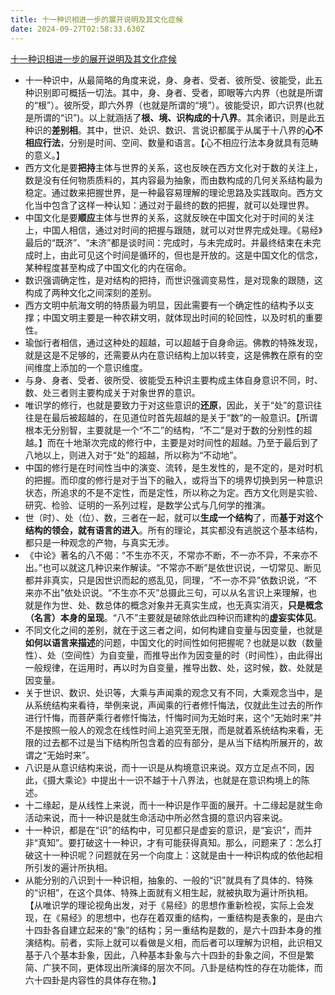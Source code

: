 ```yaml
---
title: 十一种识相进一步的展开说明及其文化症候
date: 2024-09-27T02:58:33.630Z
---
```


[十一种识相进一步的展开说明及其文化症候](https://mp.weixin.qq.com/s?__biz=Mzg2NzY2ODgzMQ==&mid=2247485802&idx=1&sn=98ed7f6e24a250bfc298f26111b231ce&scene=58&subscene=0)
- 十一种识中，从最简略的角度来说，身、身者、受者、彼所受、彼能受，此五种识别即可概括一切法。其中，身、身者、受者，即眼等六内界（也就是所谓的“根”）。彼所受，即六外界（也就是所谓的“境”）。彼能受识，即六识界(也就是所谓的“识”)。以上就涵括了**根、境、识构成的十八界**。其余诸识，则是此五种识的**差别相**。其中，世识、处识、数识、言说识都属于从属于十八界的**心不相应行法**，分别是时间、空间、数量和语言。【心不相应行法本身就具有范畴的意义。】
- 西方文化是要**把持**主体与世界的关系，这也反映在西方文化对于数的关注上，数是没有任何物质质料的，其内容最为抽象，而由数构成的几何关系结构最为稳定。通过数来把握世界，是一种最容易理解的理论思路及实践取向。西方文化当中包含了这样一种认知：通过对于最终的数的把握，就可以处理世界。
- 中国文化是要**顺应**主体与世界的关系，这就反映在中国文化对于时间的关注上，中国人相信，通过对时间的把握与跟随，就可以对世界完成处理。《易经》最后的“既济”、“未济”都是谈时间：完成时，与未完成时。并最终结束在未完成时上，由此可见这个时间是循环的，但也是开放的。这是中国文化的信念，某种程度甚至构成了中国文化的内在宿命。
- 数识强调确定性，是对结构的把持，而世识强调变易性，是对现象的跟随，这构成了两种文化之间深刻的差别。
- 西方文明中航海文明的特质最为明显，因此需要有一个确定性的结构予以支撑；中国文明主要是一种农耕文明，就体现出时间的轮回性，以及时机的重要性。
- 瑜伽行者相信，通过这种处的超越，可以超越于自身命运。佛教的特殊发现，就是这是不足够的，还需要从内在意识结构上加以转变，这是佛教在原有的空间维度上添加的一个意识维度。
- 与身、身者、受者、彼所受、彼能受五种识主要构成主体自身意识不同，时、数、处三者则主要构成关于对象世界的意识。
- 唯识学的修行，也就是要致力于对这些意识的**还原**，因此，关于“处”的意识往往是在最后被超越的，在见道位时首先超越的是关于“数”的一般意识。【所谓根本无分别智，主要就是一个“不二”的结构，“不二”是对于数的分别性的超越。】而在十地渐次完成的修行中，主要是对时间性的超越。乃至于最后到了八地以上，则进入对于“处”的超越，所以称为“不动地”。
- 中国的修行是在时间性当中的演变、流转，是生发性的，是不定的，是对时机的把握。而印度的修行是对于当下的融入，或将当下的境界切换到另一种意识状态，所追求的不是不定性，而是定性，所以称之为定。西方文化则是实验、研究、检验、证明的一系列过程，是数学公式与几何学的推演。
- 世（时）、处（位）、数，三者在一起，就可以**生成一个结构**了，而**基于对这个结构的领会，就有语言的进入**。所有的理论，其实都没有逃脱这个基本结构，都只是一种观念的产物，与真实无涉。
- 《中论》著名的八不偈：“不生亦不灭，不常亦不断，不一亦不异，不来亦不出。”也可以就这几种识来作解读。“不常亦不断”是依世识说，一切常见、断见都并非真实，只是因世识而起的惑乱见，同理，“不一亦不异”依数识说，“不来亦不出”依处识说。“不生亦不灭”总摄此三句，可以从名言识上来理解，也就是作为世、处、数总体的概念对象并无真实生成，也无真实消灭，**只是概念（名言）本身的呈现**。“八不”主要就是破除依此四种识而建构的**虚妄实体见**。
- 不同文化之间的差别，就在于这三者之间，如何构建自变量与因变量，也就是**如何以语言来描述**的问题，中国文化的时间性如何把握呢？也就是以数（数量性）、处（空间性）为自变量，而推导出作为因变量的时（时间性），由此得出一般规律，在运用时，再以时为自变量，推导出数、处，这时候，数、处就是因变量。
- 关于世识、数识、处识等，大乘与声闻乘的观念又有不同，大乘观念当中，是从系统结构来看待，举例来说，声闻乘的行者修忏悔法，仅就此生过去的所作进行忏悔，而菩萨乘行者修忏悔法，忏悔时间为无始时来，这个“无始时来”并不是按照一般人的观念在线性时间上追究至无限，而是就着系统结构来看，无限的过去都不过是当下结构所包含着的应有部分，是从当下结构所展开的，故谓之“无始时来”。
- 八识是从意识结构来说，而十一识是从构境意识来说。双方立足点不同，因此，《摄大乘论》中提出十一识不越于十八界法，也就是在意识构境上的陈述。
- 十二缘起，是从线性上来说，而十一种识是作平面的展开。十二缘起是就生命活动来说，而十一种识是就生命活动中所必然含摄的意识内容来说。
- 十一种识，都是在“识”的结构中，可见都只是虚妄的意识，是“妄识”，而并非“真知”。要打破这十一种识，才有可能获得真知。那么，问题来了：怎么打破这十一种识呢？问题就在另一个向度上：这就是由十一种识构成的依他起相所引发的遍计所执相。
- 从能分别的八识到十一种识相，抽象的、一般的“识”就具有了具体的、特殊的“识相”，在这个具体、特殊上面就有义相生起，就被执取为遍计所执相。【从唯识学的理论视角出发，对于《易经》的思想作重新检视，实际上会发现，在《易经》的思想中，也存在着双重的结构，一重结构是表象的，是由六十四卦各自建立起来的“象”的结构；另一重结构是数的，是六十四卦本身的推演结构。前者，实际上就可以看做是义相，而后者可以理解为识相，此识相又基于八个基本卦象，因此，八种基本卦象与六十四卦的卦象之间，不但是繁简、广狭不同，更体现出所演绎的层次不同。八卦是结构性的存在功能体，而六十四卦是内容性的具体存在物。】
